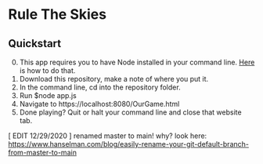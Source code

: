 # Rule The Skies
## Quickstart
0. This app requires you to have Node installed in your command line. [Here](https://docs.npmjs.com/downloading-and-installing-node-js-and-npm) is how to do that.
1. Download this repository, make a note of where you put it.
2. In the command line, cd into the repository folder.
3. Run $node app.js
4. Navigate to https://localhost:8080/OurGame.html
5. Done playing? Quit or halt your command line and close that website tab.

[ EDIT 12/29/2020 ] renamed master to main! why? look here: <https://www.hanselman.com/blog/easily-rename-your-git-default-branch-from-master-to-main>
